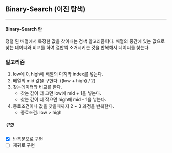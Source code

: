 ## Binary-Search (이진 탐색)

---

#### Binary-Search 란

정렬 된 배열에서 특정한 값을 찾아내는 검색 알고리즘이다.
배열의 중간에 있는 값으로 찾는 데이터와 비교를 하여 절반씩 소거시키는 것을 반복해서 데이터를 찾는다.

### 알고리즘

1. low에 0, high에 배열의 마지막 index를 넣는다.
2. 배열의 mid 값을 구한다. ((low + high) / 2)
3. 찾는데이터와 비교를 한다.
   - 찾는 값이 더 크면 low에 mid + 1을 넣는다.
   - 찾는 값이 더 작으면 high에 mid - 1을 넣는다.
4. 종료조건이나 값을 찾을때까지 2 ~ 3 과정을 반복한다.
   - 종료조건: low > high

##### 구현

- [x] 반복문으로 구현
- [ ] 재귀로 구현

